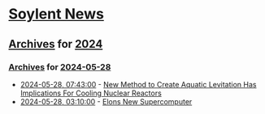 # [Soylent News](../../../README.md)

## [Archives](../../index.md) for [2024](../index.md)

### [Archives](../../index.md) for [2024-05-28](index.md)

* [2024-05-28, 07:43:00](https://soylentnews.org/article.pl?sid=24/05/27/1216234&from=rss) - [New Method to Create Aquatic Levitation Has Implications For Cooling Nuclear Reactors](https://soylentnews.org/article.pl?sid=24/05/27/1216234&from=rss)
* [2024-05-28, 03:10:00](https://soylentnews.org/article.pl?sid=24/05/27/0739205&from=rss) - [Elons New Supercomputer](https://soylentnews.org/article.pl?sid=24/05/27/0739205&from=rss)
